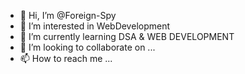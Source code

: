 - 👋 Hi, I’m @Foreign-Spy
- 👀 I’m interested in WebDevelopment 
- 🌱 I’m currently learning DSA & WEB DEVELOPMENT
- 💞️ I’m looking to collaborate on ...
- 📫 How to reach me ...

<!---
Foreign-Spy/Foreign-Spy is a ✨ special ✨ repository because its `README.md` (this file) appears on your GitHub profile.
You can click the Preview link to take a look at your changes.
--->
